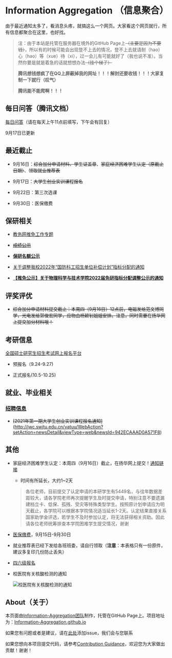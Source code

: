 # Information Aggregation （信息聚合）

由于最近通知太多了，看消息头疼，就搞这么一个网页。大家看这个网页就行，所有信息都聚合在这里，也好找。

> 注：由于本站是托管在服务器在境外的GitHub Page上~~（主要是因为不要钱）~~，所以有的时候可能会出现登不上去的情况，登不上去就请耐（hao）心（hao）等（xue）待（xi），过一会儿有可能就好了（我也说不准）。当然你要是就是着急的话就想想办法~~（挂个梯子）~~
>
> **腾讯想钱想疯了在QQ上屏蔽掉我的网址！！！解封还要收钱！！！大家复制一下就行（叹气）**
>
> **腾讯能不能爬啊！！！**

## 每日问答（腾讯文档）

[每日问答](https://docs.qq.com/sheet/DSXpVbUp0eEpBaGFn)（请在每天上午11点前填写，下午会有回复）

9月17日已更新

## 最近截止

* 9月16日：~~综合加分申请材料、学生证盖章~~、~~家庭经济困难学生认定（原截止日期）~~、~~领取就业推荐表~~

* 9月17日：~~大学生创业实训课程报名~~

* 9月22日：第三次选课

* 9月30日：医保缴费

## 保研相关

* [教务网推免工作专题](http://jwc.swjtu.edu.cn/vatuu/WebAction?setAction=newsDetail&viewType=web&newsId=3935E695EC7FB6E0)

* ~~[成绩公示](https://phys.swjtu.edu.cn/info/1176/7874.htm)~~

* **[保研名额公示](https://phys.swjtu.edu.cn/info/1176/7882.htm)**

* [关于调整我校2022年“国防科工招生单位补偿计划”指标分配的通知](http://jwc.swjtu.edu.cn/vatuu/WebAction?setAction=newsDetail&viewType=web&newsId=2E92C35818F52F86)

* **[【推免公示】关于物理科学与技术学院2022届免研指标分配调整公示的通知](https://phys.swjtu.edu.cn/info/1176/7888.htm)**

## 评奖评优

* ~~综合加分申请材料提交截止：本周四（9月16日）12点前，电磁发给范文博同学，光电发给郭俊宏同学，应物由杨颖钊姐姐安排。注意，同时需要在扬华网上提交加分材料哦！~~

## 考研信息

[全国硕士研究生招生考试网上报名平台](https://yz.chsi.com.cn/yzwb/)

* 预报名（9.24-9.27)

* 正式报名(10.5-10.25)

## 就业、毕业相关

### [招聘信息](./recruit.md)

* ~~[2021年第一期大学生创业实训课程报名通知]~~(http://jwc.swjtu.edu.cn/vatuu/WebAction?setAction=newsDetail&viewType=web&newsId=942ECAAAD0A571F8)

## 其他

* 家庭经济困难学生认定：本周四（9月16日）截止，在扬华网上提交！[通知链接](http://xg.swjtu.edu.cn/web/Home/Detail?xvw34vmu=010j_M3=ea455h0h-d4b3-e5gf-a1b1-5fc2b2ejdei0.shtml)

    * 时间有所延长，大约1~2天

    > 各位老师，目前提交了认定申请的本研学生有5449名，与往年数据差距较大，请各学院老师再次提醒学生及时提交申请，特别注意不要遗漏建档立卡、低保、孤残、受灾等特殊类型学生。按照原计划申请应为明天截止，各学院可以根据本学院情况适当延长1-2天。认定结果直接关系国家助学金评选，若学生不及时参加认定，将无法获得相关资助。因此请各位老师统筹排查本学院困难学生提交情况，谢谢

* [医保缴费](https://hospital.swjtu.edu.cn/info/1009/1847.htm)，9月15日-9月30日

* 就业推荐表已经下发给各班班委，请自行领取（**注意**：本表格只有一份原件，建议多复印几份防止丢失）

* [四六级报名](http://jwc.swjtu.edu.cn/vatuu/WebAction?setAction=newsDetail&viewType=web&newsId=32D9973D3A2DA7FB)

* 校医院有关核酸检测的通知

    ![校医院有关核酸检测的通知](https://cdn.jsdelivr.net/gh/xiaodl813/FigureBed//20210915230327.png)

## About（关于）

本页面由[Information-Aggregation团队](https://github.com/Information-Aggregation)制作，托管在GitHub Page上。项目地址为：[Information-Aggregation.github.io](https://github.com/Information-Aggregation/Information-Aggregation.github.io)

如果您有问题或者是建议，请在[此处](https://github.com/Information-Aggregation/Information-Aggregation.github.io/issues)添加issue，我们会与您联系

如果您想向本项目提交代码，请参考[Contribution Guidance](./contribution.md)，欢迎您为大家做出贡献！谢谢！
